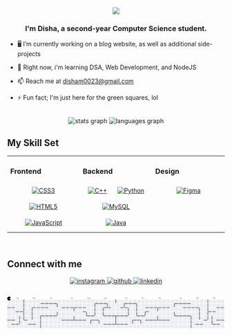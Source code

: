 <div align="center">
  <img src="https://media4.giphy.com/media/v1.Y2lkPTc5MGI3NjExbTF0cXc3bHl0NXRwYjlubXN4amdndGoxa3N3Y2pzMzdpcjZrZTl0biZlcD12MV9pbnRlcm5hbF9naWZfYnlfaWQmY3Q9Zw/rgNlPNOZUVJpC/giphy.gif" align="center" style="width: 50%;" />
</div>  


### <div align="center">I'm Disha, a second-year Computer Science student.</div>  
  

- 🖥️ I’m currently working on a blog website, as well as additional side-projects  
  

- 🌱 Right now, i'm learning DSA, Web Development, and NodeJS
  

- 📫 Reach me at disham0023@gmail.com
  

- ⚡ Fun fact; I'm just here for the green squares, lol  
  

<br/>  
<div align="center">
  <img src="https://github-readme-stats.vercel.app/api?username=dishacodes15&hide_title=false&hide_rank=false&show_icons=true&include_all_commits=true&count_private=true&disable_animations=false&theme=dracula&locale=en&hide_border=false&order=1" height="150" alt="stats graph"  />
  <img src="https://github-readme-stats.vercel.app/api/top-langs?username=dishacodes15&locale=en&hide_title=false&layout=compact&card_width=320&langs_count=5&theme=dracula&hide_border=false&order=2" height="150" alt="languages graph"  />
</div>


###

## My Skill Set  
<table><tr><td valign="top" width="33%">

### Frontend  
<div align="center">  
<a href="https://www.w3schools.com/css/" target="_blank"><img style="margin: 10px" src="https://profilinator.rishav.dev/skills-assets/css3-original-wordmark.svg" alt="CSS3" height="50" /></a>  
<a href="https://en.wikipedia.org/wiki/HTML5" target="_blank"><img style="margin: 10px" src="https://profilinator.rishav.dev/skills-assets/html5-original-wordmark.svg" alt="HTML5" height="50" /></a>  
<a href="https://www.javascript.com/" target="_blank"><img style="margin: 10px" src="https://profilinator.rishav.dev/skills-assets/javascript-original.svg" alt="JavaScript" height="50" /></a>  
</div>

</td><td valign="top" width="33%">

### Backend  
<div align="center">  
<a href="https://www.cplusplus.com/" target="_blank"><img style="margin: 10px" src="https://profilinator.rishav.dev/skills-assets/cplusplus-original.svg" alt="C++" height="50" /></a>  
<a href="https://www.python.org/" target="_blank"><img style="margin: 10px" src="https://profilinator.rishav.dev/skills-assets/python-original.svg" alt="Python" height="50" /></a>  
<a href="https://www.mysql.com/" target="_blank"><img style="margin: 10px" src="https://profilinator.rishav.dev/skills-assets/mysql-original-wordmark.svg" alt="MySQL" height="50" /></a>  
<a href="https://www.java.com/" target="_blank"><img style="margin: 10px" src="https://profilinator.rishav.dev/skills-assets/java-original-wordmark.svg" alt="Java" height="50" /></a>  
</div>

</td><td valign="top" width="33%">


### Design  
<div align="center">  
<a href="https://www.figma.com/" target="_blank"><img style="margin: 10px" src="https://profilinator.rishav.dev/skills-assets/figma-icon.svg" alt="Figma" height="50" /></a>  
</div>

</td></tr></table>  

<br/> 

###
## Connect with me  
<div align="center">
<a href="https://instagram.com/dissa.xo" target="_blank">
<img src=https://img.shields.io/badge/instagram-%23000000.svg?&style=for-the-badge&logo=instagram&logoColor=white alt=instagram style="margin-bottom: 5px;" />
</a>
<a href="https://github.com/dishacodes15" target="_blank">
<img src=https://img.shields.io/badge/github-%2324292e.svg?&style=for-the-badge&logo=github&logoColor=white alt=github style="margin-bottom: 5px;" />
</a>
<a href="https://linkedin.com/in/disha-madhusudana-b48494297" target="_blank">
<img src=https://img.shields.io/badge/linkedin-%231E77B5.svg?&style=for-the-badge&logo=linkedin&logoColor=white alt=linkedin style="margin-bottom: 5px;" />
</a>  
</div> 

###
<picture>
  <source media="(prefers-color-scheme: dark)" srcset="https://raw.githubusercontent.com/dishacodes15/dishacodes15/output/pacman-contribution-graph-dark.svg">
  <source media="(prefers-color-scheme: light)" srcset="https://raw.githubusercontent.com/dishacodes15/dishacodes15/output/pacman-contribution-graph.svg">
  <img alt="pacman contribution graph" src="https://raw.githubusercontent.com/dishacodes15/dishacodes15/output/pacman-contribution-graph.svg">
</picture>

<br/>  

###
